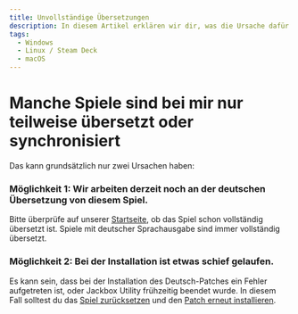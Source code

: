 ```yaml
---
title: Unvollständige Übersetzungen
description: In diesem Artikel erklären wir dir, was die Ursache dafür sein kann, dass manche Spiele nur teilweise übersetzt oder synchronisiert sind.
tags:
  - Windows
  - Linux / Steam Deck
  - macOS
---
```


# Manche Spiele sind bei mir nur teilweise übersetzt oder synchronisiert

Das kann grundsätzlich nur zwei Ursachen haben:

### Möglichkeit 1: Wir arbeiten derzeit noch an der deutschen Übersetzung von diesem Spiel.

Bitte überprüfe auf unserer [Startseite](https://jackboxpatch.de/startseite), ob das Spiel schon vollständig übersetzt ist. Spiele mit deutscher Sprachausgabe sind immer vollständig übersetzt.

### Möglichkeit 2: Bei der Installation ist etwas schief gelaufen.

Es kann sein, dass bei der Installation des Deutsch-Patches ein Fehler aufgetreten ist, oder Jackbox Utility frühzeitig beendet wurde. In diesem Fall solltest du das [Spiel zurücksetzen](../Deinstallation/JackboxUtility.md) und den [Patch erneut installieren](../Installation/JackboxUtility.md).